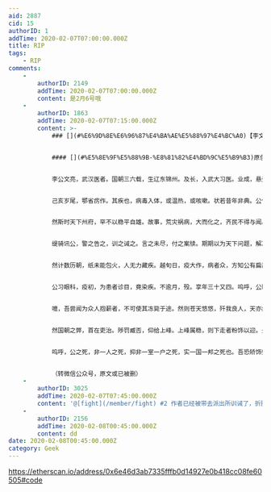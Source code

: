 ```yaml
---
aid: 2887
cid: 15
authorID: 1
addTime: 2020-02-07T07:00:00.000Z
title: RIP
tags:
    - RIP
comments:
    -
        authorID: 2149
        addTime: 2020-02-07T07:00:00.000Z
        content: 是2月6号哦
    -
        authorID: 1863
        addTime: 2020-02-07T07:15:00.000Z
        content: >-
            ### [](#%E6%9D%8E%E6%96%87%E4%BA%AE%E5%88%97%E4%BC%A0)【李文亮列传】


            #### [](#%E5%8E%9F%E5%88%9B-%E8%81%82%E4%BD%9C%E5%B9%B3)原创 聂作平


            李公文亮，武汉医者。国朝三六载，生辽东锦州。及长，入武大习医。业成，悬壶武昌。


            己亥岁尾，鄂省疠作。其疾也，病毒入体，或温热，或咳嗽。状若昔年非典。公告同窗，警之。


            然斯时天下州府，罕不以稳平自雄。故事，荒灾祸病，大而化之，齐民不得与闻。长吏觍颜：吾城无疾。言疾者必谣。


            缇骑讯公，警之告之，训之诫之。言之未尽，付之案牍。期期以为天下问题，解决提问之人遂平焉。


            然计数历朝，纸未能包火，人无力藏疾。越旬日，疫大作，病者众，方知公有扁鹊之明，咸谓之吹哨人也。


            公习眼科，疫初，为患者诊目，竟染疾。不逾月，殁。享年三十又四。呜呼，公既殁也，哀哀父母，衣食何方？娇娇妻儿，托寄谁人？每念及此，悲不自禁。


            噫，吾尝闻为众人抱薪者，不可使其冻毙于途。然则苍天悠悠，歼我良人，天亦病哉？天亦毒哉？向使武昌府少得明白之士，哀生众而怜之，闻公言而警之，宁有天下汹汹而武昌倒悬耶？诚如是，公将不死，无辜亦将不死。


            然国朝之弊，首在吏治。陟罚臧否，仰给上峰。上峰属稳，则下走者粉饰以迎。火炽刀凌，犹胁肩巧笑：平安哉，盛世哉。乃知楚宫腰肢，宁是戏说；秦中鹿马，另具师承。


            呜呼，公之死，非一人之死，抑非一室一户之死，实一国一邦之死也。吾恐矫饰敷衍之域，嗣后耿直如公者兔狐生悲，三缄其口。若是，吾人祸不远矣。


            （转微信公众号，原文或已被删）
    -
        authorID: 3025
        addTime: 2020-02-07T07:45:00.000Z
        content: '@[fight](/member/fight) #2 作者已经被带去派出所训诫了，折腾了好几个小时'
    -
        authorID: 2156
        addTime: 2020-02-08T00:45:00.000Z
        content: dd
date: 2020-02-08T00:45:00.000Z
category: Geek
---
```


https://etherscan.io/address/0x6e46d3ab7335fffb0d14927e0b418cc08fe60505#code
